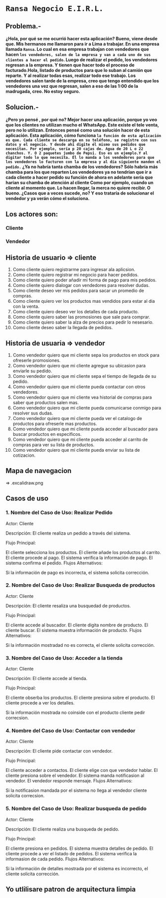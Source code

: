 # `Ransa Negocio E.I.R.L.`
## Problema.-
#### ¿Hola, por qué se me ocurrió hacer esta aplicación? Bueno, viene desde que. Mis hermanos me llamaron para ir a Lima a trabajar. En una empresa llamada `Ransa`. Lo cual en esa empresa trabajan con vendedores que hacen  `los vendedores, salen de la empresa y van a cada uno de sus clientes a hacer el pedido`. Luego de realizar el pedido, los vendedores regresan a la empresa. Y tienen que hacer todo el proceso de facturado.Hola, listado de productos para que lo suban al camión que reparte. Y al realizar todas esas, realizar todo ese trabajo. Los vendedores salen tarde de la empresa, creo que tengo entendido que los vendedores una vez que regresan, salen a eso de las 1:00 de la madrugada, creo. No estoy seguro. 
## Solucion.- 
#### ¿Pero yo pensé , por qué no? Mejor hacer una aplicación, porque yo veo que los clientes no utilizan mucho el WhatsApp. Este existe el tele venta, pero no lo utilizan. Entonces pensé como una solución hacer de esta aplicación. Esta aplicación, cómo funciona `la función de esta aplicación es que. Cada cliente se descarga en su teléfono, se registre con sus datos y el negocio. Y desde ahí digite él mismo sus pedidos que necesitan. Por ejemplo, sería p 20 cajas de. Agua de 20 L o 22 chanchos. Y. O 2 paquetes jumbo de Pepsi. Eso es un ejemplo.Y al digitar todo lo que necesita. Él lo manda a los vendedores para que los vendedores lo facturen con la empresa y al día siguiente manden el pedido.` ¿Ya no habría tanta chamba de los vendedores? Sólo habría más chamba para los que reparten Los vendedores ya no tendrían que ir a cada cliente a hacer pedido su función de ahora en adelante sería que harían su chamba de atención al cliente Como por ejemplo, cuando un cliente al momento que. Lo hacen llegar, la merca no quiere recibir. O bueno. ¿Casos que a veces sucede, no? Y eso trataría de solucionar el vendedor y ya verán cómo el soluciona.

## Los actores son:
### Cliente
### Vendedor
## Historia de usuario => cliente
1. Como cliente quiero registrarme para ingresar ala aplicsion.
2. Como cliente quiero registrar mi negocio para hacer pedidos.
3. Como cliente quiero poder añadir mi forma de pago para mis pedidos.
4. Como cliente quiero dialogar con vendedores para resolver dudas.
5. Como cliente deseo ver mis pedidos para sacar un promedio de compras.
6. Como cliente quiero ver los productos mas vendidos para estar al dia con la venta.
7. Como cliente quiero deseo ver los detalles de cada producto.
8. Como cliente quiero saber las promosiones que sale para comprar.
9. Como cliente quiero saber la alza de precios para pedir lo nesesario.
10. Como cliente deseo saber la llegada de pedidos.
## Historia de usuaria => vendedor
1. Como vendedor quiero que mi cliente sepa los productos en stock para ofreserle promosiones.
2. Como vendedor quiero que mi cliente agregue su ubicasion para enviarle su pedido.
3. Como vendedor quiero que mi cliente sepa el tiempo de llegada de su pedido.
4. Como vendedor quiero que mi cliente pueda contactar con otros vendedores.
5. Como vendedor quiero que mi cliente vea historial de compras para saber que productos salen mas.
6. Como vendedor quiero que mi cliente pueda comunicarse conmigo para resolver sus dudas.
7. Como vendedor quiero que mi cliente pueda ver el catalogo de productos para ofreserle mas productos.
8. Como vendedor quiero que mi cliente pueda acceder al buscador para buscar productos en especificos.
9. Como vendedor quiero que mi cliente pueda acceder al carrito de compras para ver su lista de productos.
10. Como vendedor quiero que mi cliente pueda enviar su lista de cotizacion.
## Mapa de navegacion
=> .excalidraw.png
## Casos de uso
### 1. Nombre del Caso de Uso: Realizar Pedido

Actor: Cliente

Descripción: El cliente realiza un pedido a través del sistema.

Flujo Principal:

El cliente selecciona los productos.
El cliente añade los productos al carrito.
El cliente procede al pago.
El sistema verifica la información de pago.
El sistema confirma el pedido.
Flujos Alternativos:

Si la información de pago es incorrecta, el sistema solicita corrección.

### 2. Nombre del Caso de Uso: Realizar Busqueda de productos

Actor: Cliente

Descripción: El cliente resaliza una busquedad de productos.

Flujo Principal:

El cliente accede al buscador.
El cliente digita nombre de producto.
El cliente buscar.
El sistema muestra información de producto.
Flujos Alternativos:

Si la información mostradad no es correcta, el cliente solicita corrección.

### 3. Nombre del Caso de Uso: Acceder a la tienda

Actor: Cliente

Descripción: El cliente accede al tienda.

Flujo Principal:

El cliente obserba los productos.
El cliente presiona sobre el producto.
El cliente procede a ver los detalles.

Si la información mostrada no coinside con el producto cliente pedir correcsion.

### 4. Nombre del Caso de Uso: Contactar con vendedor

Actor: Cliente

Descripción: El cliente pide contactar con vendedor.

Flujo Principal:

El cliente acceder a contactos.
El cliente elige con que vendedor hablar.
El cliente presiona sobre el vendedor.
El sistema manda notificasion al vendedor.
El vendedor responde mensaje.
Flujos Alternativos:

Si la notificasion mandada por el sistema no llega al vendedor cliente solicita correcsion.

### 5. Nombre del Caso de Uso: Realizar busqueda de pedido

Actor: Cliente

Descripción: El cliente realiza una busqueda de pedido.

Flujo Principal:

El cliente presiona en pedidos.
El sistema muestra detalles de pedido.
El cliente procede a ver el listado de pedidos.
El sistema verifica la informasion de cada pedido.
Flujos Alternativos:

Si la información de detalles mostrada por el sistema es incorrecto, el cliente solicita corrección.


## Yo utlilisare patron de arquitectura limpia
